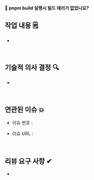 **📌 pnpm build 실행시 빌드 에러가 없었나요?**

## 작업 내용 🗒︎

-

<br/>

## 기술적 의사 결정 🔍︎

-

<br/>

## 연관된 이슈 💥

- 이슈 번호 :

- 이슈 URL :

<br/>

## 리뷰 요구 사항 ✔︎

-

<br/>
